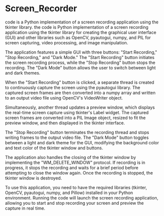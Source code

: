 # Screen_Recorder
code is a Python implementation of a screen recording application using the tkinter library.
the code is Python implementation of a screen recording application using the tkinter library for creating the graphical user interface (GUI) and other libraries such as OpenCV, pyautogui, numpy, and PIL for screen capturing, video processing, and image manipulation.

The application features a simple GUI with three buttons: "Start Recording," "Stop Recording," and "Dark Mode." The "Start Recording" button initiates the screen recording process, while the "Stop Recording" button stops the recording. The "Dark Mode" button allows the user to switch between light and dark themes.

When the "Start Recording" button is clicked, a separate thread is created to continuously capture the screen using the pyautogui library. The captured screen frames are then converted into a numpy array and written to an output video file using OpenCV's VideoWriter object.

Simultaneously, another thread updates a preview window, which displays the real-time screen capture using tkinter's Label widget. The captured screen frames are converted into a PIL Image object, resized to fit the preview window, and then displayed in the tkinter interface.

The "Stop Recording" button terminates the recording thread and stops writing frames to the output video file. The "Dark Mode" button toggles between a light and dark theme for the GUI, modifying the background color and text color of the tkinter window and buttons.

The application also handles the closing of the tkinter window by implementing the "WM_DELETE_WINDOW" protocol. If recording is in progress, it stops the recording and waits for a brief period before attempting to close the window again. Once the recording is stopped, the tkinter window is destroyed.

To use this application, you need to have the required libraries (tkinter, OpenCV, pyautogui, numpy, and Pillow) installed in your Python environment. Running the code will launch the screen recording application, allowing you to start and stop recording your screen and preview the capture in real time.
